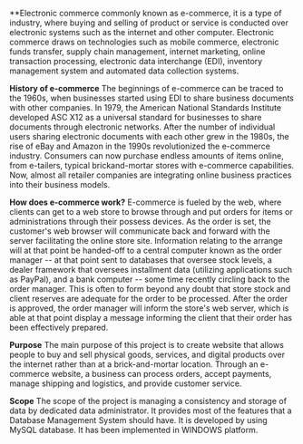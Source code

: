**Electronic commerce
commonly known as e-commerce, it is a type of industry, where buying
and selling of product or service is conducted over electronic systems such as the internet and
other computer.
Electronic commerce draws on technologies such as mobile commerce, electronic funds
transfer, supply chain management, internet marketing, online transaction processing,
electronic data interchange (EDI), inventory management system and automated data
collection systems.

**History of e-commerce**
The beginnings of e-commerce can be traced to the 1960s, when businesses started using EDI
to share business documents with other companies. In 1979, the American National Standards
Institute developed ASC X12 as a universal standard for businesses to share documents through
electronic networks.
After the number of individual users sharing electronic documents with each other grew in the
1980s, the rise of eBay and Amazon in the 1990s revolutionized the e-commerce industry.
Consumers can now purchase endless amounts of items online, from e-tailers, typical brickand-mortar stores with e-commerce capabilities. Now, almost all retailer companies are
integrating online business practices into their business models.

**How does e-commerce work?**
E-commerce is fueled by the web, where clients can get to a web store to browse through and
put orders for items or administrations through their possess devices. As the order is set, the
customer's web browser will communicate back and forward with the server facilitating the
online store site. Information relating to the arrange will at that point be handed-off to a central
computer known as the order manager -- at that point sent to databases that oversee stock levels,
a dealer framework that oversees installment data (utilizing applications such as PayPal), and
a bank computer -- some time recently circling back to the order manager. This is often to form
beyond any doubt that store stock and client reserves are adequate for the order to be processed.
After the order is approved, the order manager will inform the store's web server, which is able
at that point display a message informing the client that their order has been effectively
prepared.

**Purpose**
The main purpose of this project is to create website that allows people to buy and sell physical
goods, services, and digital products over the internet rather than at a brick-and-mortar location.
Through an e-commerce website, a business can process orders, accept payments, manage
shipping and logistics, and provide customer service.

**Scope**
The scope of the project is managing a consistency and storage of data by dedicated data
administrator. It provides most of the features that a Database Management System should
have. It is developed by using MySQL database. It has been implemented in WINDOWS
platform.

